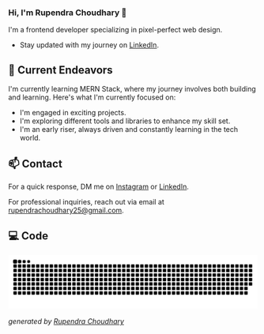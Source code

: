  ### Hi, I'm Rupendra Choudhary 👋 

I'm a frontend developer specializing in pixel-perfect web design.
- Stay updated with my journey on [LinkedIn](https://www.linkedin.com/in/rupendra-choudhary-809ab326b/).

## 🔭 Current Endeavors 

I'm currently learning MERN Stack, where my journey involves both building and learning. Here's what I'm currently focused on:

- I'm engaged in exciting projects.
- I'm exploring different tools and libraries to enhance my skill set.
- I'm an early riser, always driven and constantly learning in the tech world.

## 📫 Contact

 For a quick response, DM me on [Instagram](https://www.instagram.com/rupendra_choudhary_/) or [LinkedIn](https://www.linkedin.com/in/rupendra-choudhary-809ab326b/). 
 
 For professional inquiries, reach out via email at [rupendrachoudhary25@gmail.com](mailto:rupendrachoudhayr25@gmail.com). 

 ## 💻 Code

 <picture>
 <source media="(prefers-color-scheme: dark)" srcset="https://raw.githubusercontent.com/platane/platane/output/github-contribution-grid-snake-dark.svg">
 <source media="(prefers-color-scheme: light)" srcset="https://raw.githubusercontent.com/platane/platane/output/github-contribution-grid-snake.svg">
 <img alt="github contribution grid snake animation" src="https://raw.githubusercontent.com/platane/platane/output/github-contribution-grid-snake.svg">
</picture>

_generated by [Rupendra Choudhary](https://github.com/rupendrachoudhary25)_

 
<!---
rupendrachoudhary25/rupendrachoudhary25 is a ✨ special ✨ repository because its `README.md` (this file) appears on your GitHub profile.
You can click the Preview link to take a look at your changes.
--->
